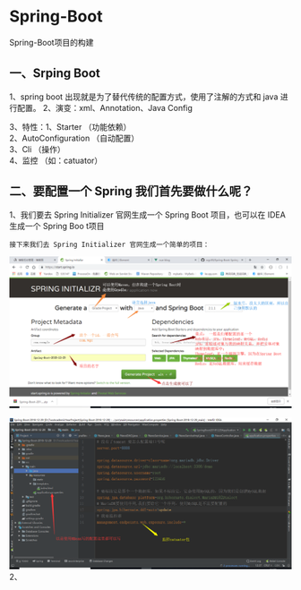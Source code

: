 # Spring-Boot
Spring-Boot项目的构建


## 一、Srping Boot
1、spring boot 出现就是为了替代传统的配置方式，使用了注解的方式和 java 进行配置。
2、演变：xml、Annotation、Java Config

3、特性：1、Starter                 （功能依赖）  
         2、AutoConfiguration       （自动配置）  
         3、Cli                     （操作）  
         4、监控  					（如：catuator）

## 二、要配置一个 Spring 我们首先要做什么呢？

1、我们要去 Spring Initializer 官网生成一个 Spring Boot 项目，也可以在 IDEA 生成一个 Spring Boo t项目

	接下来我们去 Spring Initializer 官网生成一个简单的项目：
	
	
	
![a](springboot.png)
	

![a](springboot-2.png)
2、
